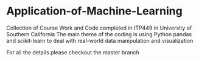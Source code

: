 # Application-of-Machine-Learning
Collection of Course Work and Code completed in ITP449 in University of Southern California
The main theme of the coding is using Python pandas and scikit-learn to deal with real-world data manipulation and visualization

For all the details please checkout the master branch
